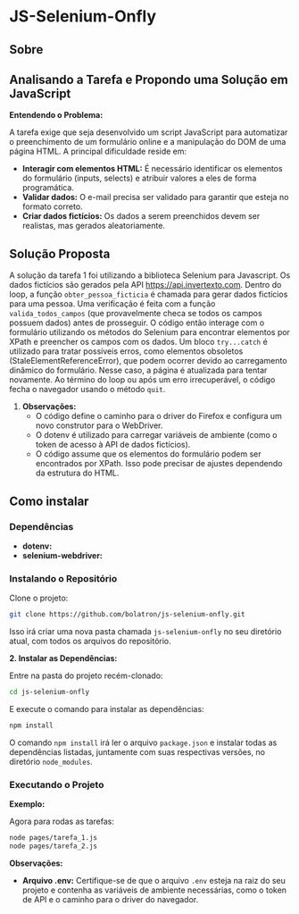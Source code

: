 # JS-Selenium-Onfly

## Sobre

## Analisando a Tarefa e Propondo uma Solução em JavaScript

**Entendendo o Problema:**

A tarefa exige que seja desenvolvido um script JavaScript para automatizar o preenchimento de um formulário online e a manipulação do DOM de uma página HTML. A principal dificuldade reside em:

* **Interagir com elementos HTML:** É necessário identificar os elementos do formulário (inputs, selects) e atribuir valores a eles de forma programática.
* **Validar dados:** O e-mail precisa ser validado para garantir que esteja no formato correto.
* **Criar dados fictícios:** Os dados a serem preenchidos devem ser realistas, mas gerados aleatoriamente.

## Solução Proposta

A solução da tarefa 1 foi utilizando a biblioteca Selenium para Javascript. Os dados fictícios são gerados pela API https://api.invertexto.com. Dentro do loop, a função `obter_pessoa_ficticia` é chamada para gerar dados fictícios para uma pessoa. Uma verificação é feita com a função `valida_todos_campos` (que provavelmente checa se todos os campos possuem dados) antes de prosseguir. O código então interage com o formulário utilizando os métodos do Selenium para encontrar elementos por XPath e preencher os campos com os dados. Um bloco `try...catch` é utilizado para tratar possíveis erros, como elementos obsoletos (StaleElementReferenceError), que podem ocorrer devido ao carregamento dinâmico do formulário. Nesse caso, a página é atualizada para tentar novamente. Ao término do loop ou após um erro irrecuperável, o código fecha o navegador usando o método `quit`.

1. **Observações:**
    * O código define o caminho para o driver do Firefox e configura um novo construtor para o WebDriver.
    * O dotenv é utilizado para carregar variáveis de ambiente (como o token de acesso à API de dados fictícios).
    * O código assume que os elementos do formulário podem ser encontrados por XPath. Isso pode precisar de ajustes dependendo da estrutura do HTML.


## Como instalar

### Dependências

* **dotenv:**
* **selenium-webdriver:**

### Instalando o Repositório

Clone o projeto:

```bash
git clone https://github.com/bolatron/js-selenium-onfly.git
```

Isso irá criar uma nova pasta chamada `js-selenium-onfly` no seu diretório atual, com todos os arquivos do repositório.

**2. Instalar as Dependências:**

Entre na pasta do projeto recém-clonado:

```bash
cd js-selenium-onfly
```

E execute o comando para instalar as dependências:

```bash
npm install
```

O comando `npm install` irá ler o arquivo `package.json` e instalar todas as dependências listadas, juntamente com suas respectivas versões, no diretório `node_modules`.

### Executando o Projeto

**Exemplo:**

Agora para rodas as tarefas:

```bash
node pages/tarefa_1.js
node pages/tarefa_2.js
```

**Observações:**

* **Arquivo .env:** Certifique-se de que o arquivo `.env` esteja na raiz do seu projeto e contenha as variáveis de ambiente necessárias, como o token de API e o caminho para o driver do navegador.